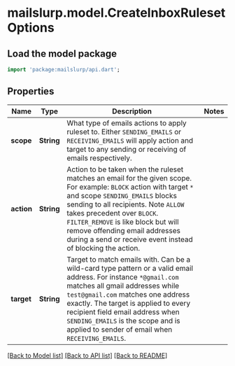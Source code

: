 # mailslurp.model.CreateInboxRulesetOptions

## Load the model package
```dart
import 'package:mailslurp/api.dart';
```

## Properties
Name | Type | Description | Notes
------------ | ------------- | ------------- | -------------
**scope** | **String** | What type of emails actions to apply ruleset to. Either `SENDING_EMAILS` or `RECEIVING_EMAILS` will apply action and target to any sending or receiving of emails respectively. | 
**action** | **String** | Action to be taken when the ruleset matches an email for the given scope. For example: `BLOCK` action with target `*` and scope `SENDING_EMAILS` blocks sending to all recipients. Note `ALLOW` takes precedent over `BLOCK`. `FILTER_REMOVE` is like block but will remove offending email addresses during a send or receive event instead of blocking the action. | 
**target** | **String** | Target to match emails with. Can be a wild-card type pattern or a valid email address. For instance `*@gmail.com` matches all gmail addresses while `test@gmail.com` matches one address exactly. The target is applied to every recipient field email address when `SENDING_EMAILS` is the scope and is applied to sender of email when `RECEIVING_EMAILS`. | 

[[Back to Model list]](../README#documentation-for-models) [[Back to API list]](../README#documentation-for-api-endpoints) [[Back to README]](../README)


